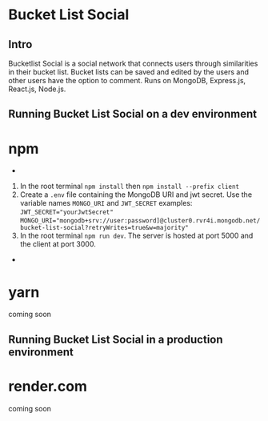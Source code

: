 # Bucket List Social

## Intro

Bucketlist Social is a social network that connects users through similarities
in their bucket list. Bucket lists can be saved and edited by the users and
other users have the option to comment. Runs on MongoDB, Express.js, React.js,
Node.js.

## Running Bucket List Social on a dev environment

# npm

-

1. In the root terminal `npm install` then `npm install --prefix client`
2. Create a `.env` file containing the MongoDB URI and jwt secret. Use the
   variable names `MONGO_URI` and `JWT_SECRET` examples:  
   `JWT_SECRET="yourJwtSecret"`  
   `MONGO_URI="mongodb+srv://user:password]@cluster0.rvr4i.mongodb.net/bucket-list-social?retryWrites=true&w=majority"`
3. In the root terminal `npm run dev`. The server is hosted at port 5000 and the
   client at port 3000.

-

# yarn

coming soon

## Running Bucket List Social in a production environment

# render.com

coming soon

